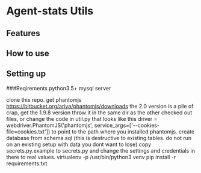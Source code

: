 Agent-stats Utils
=================

## Features

## How to use

## Setting up
###Reqirements
python3.5+
mysql server

clone this repo.
get phantomjs https://bitbucket.org/ariya/phantomjs/downloads the 2.0 version is a pile of crap, get the 1.9.8 version
throw it in the same dir as the other checked out files, or change the code in util.py that looks like this
     driver = webdriver.PhantomJS('phantomjs', service_args=['--cookies-file=cookies.txt'])
to point to the path where you installed phantomjs.
create database from schema.sql (this is destructive to existing tables. do not run on an existing setup with data you dont want to lose)
copy secrets.py.example to secrets.py and change the settings and credentials in there to real values.
virtualenv -p /usr/bin/python3 venv
pip install -r requirements.txt